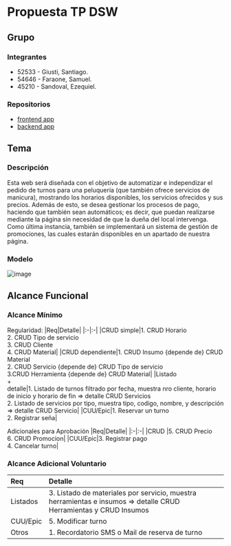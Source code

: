 # Propuesta TP DSW

## Grupo
### Integrantes
* 52533 - Giusti, Santiago.
* 54646 - Faraone, Samuel.
* 45210 - Sandoval, Ezequiel.
### Repositorios
* [frontend app](http://hyperlinkToGihubOrGitlab)
* [backend app](http://hyperlinkToGihubOrGitlab)

## Tema
### Descripción
Esta web será diseñada con el objetivo de automatizar e independizar el pedido de turnos para una peluquería (que también ofrece servicios de manicura), mostrando los horarios disponibles, los servicios ofrecidos y sus precios.
Además de esto, se desea gestionar los procesos de pago, haciendo que también sean automáticos; es decir, que puedan realizarse mediante la página sin necesidad de que la dueña del local intervenga.
Como última instancia, también se implementará un sistema de gestión de promociones, las cuales estarán disponibles en un apartado de nuestra página.


### Modelo
![image](https://github.com/user-attachments/assets/76674017-83d3-4d55-b30f-bbfba55963a3)



## Alcance Funcional 

### Alcance Mínimo

Regularidad:
|Req|Detalle|
|:-|:-|
|CRUD simple|1. CRUD Horario<br>2. CRUD Tipo de servicio<br>3. CRUD Cliente<br>4. CRUD Material|
|CRUD dependiente|1. CRUD Insumo {depende de} CRUD Material<br>2. CRUD Servicio {depende de} CRUD Tipo de servicio<br>3.CRUD Herramienta {depende de} CRUD Material|
|Listado<br>+<br>detalle|1. Listado de turnos filtrado por fecha, muestra nro cliente, horario de inicio y horario de fin => detalle CRUD Servicios<br>2. Listado de servicios por tipo, muestra tipo, codigo, nombre, y descripción => detalle CRUD Servicio|
|CUU/Epic|1. Reservar un turno<br>2. Registrar seña|


Adicionales para Aprobación
|Req|Detalle|
|:-|:-|
|CRUD |5. CRUD Precio<br>6. CRUD Promocion|
|CUU/Epic|3. Registrar pago<br>4. Cancelar turno|


### Alcance Adicional Voluntario


|Req|Detalle|
|:-|:-|
|Listados |3. Listado de materiales por servicio, muestra herramientas e insumos => detalle CRUD Herramientas y CRUD Insumos|
|CUU/Epic|5. Modificar turno|
|Otros| 1. Recordatorio SMS o Mail de reserva de turno|

